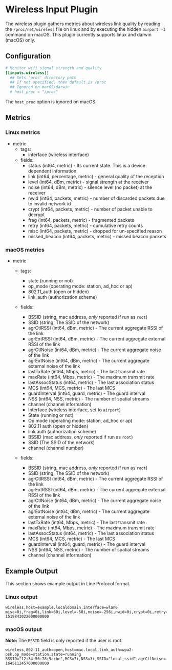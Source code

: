 # Wireless Input Plugin

The wireless plugin gathers metrics about wireless link quality by reading the `/proc/net/wireless` file on linux and by executing the hidden `airport -I` command on macOS. This plugin currently supports linux and darwin (macOS) only.

## Configuration

```toml
# Monitor wifi signal strength and quality
[[inputs.wireless]]
  ## Sets 'proc' directory path
  ## If not specified, then default is /proc
  ## Ignored on macOS/darwin
  # host_proc = "/proc"
```

The `host_proc` option is ignored on macOS.

## Metrics

### Linux metrics

- metric
  - tags:
    - interface (wireless interface)
  - fields:
    - status (int64, metric) - Its current state. This is a device dependent information
    - link (int64, percentage, metric) - general quality of the reception
    - level (int64, dBm, metric) - signal strength at the receiver
    - noise (int64, dBm, metric) - silence level (no packet) at the receiver
    - nwid (int64, packets, metric) - number of discarded packets due to invalid network id
    - crypt (int64, packets, metric) - number of packet unable to decrypt
    - frag (int64, packets, metric) - fragmented packets
    - retry (int64, packets, metric) - cumulative retry counts
    - misc (int64, packets, metric) - dropped for un-specified reason
    - missed_beacon (int64, packets, metric) - missed beacon packets


### macOS metrics

- metric
  - tags:
    - state (running or not)
    - op_mode (operating mode: station, ad_hoc or ap)
    - 802.11_auth (open or hidden)
    - link_auth (authorization scheme)

  - fields:
    - BSSID (string, mac address, _only_ reported if run as `root`)
    - SSID (string, The SSID of the network)
    - agrCtlRSSI (int64, dBm, metric) - The current aggregate RSSI of the link
    - agrExtRSSI (int64, dBm, metric) - The current aggregate external RSSI of the link
    - agrCtlNoise (int64, dBm, metric) - The current aggregate noise of the link
    - agrExtNoise (int64, dBm, metric) - The current aggregate external noise of the link
    - lastTxRate (int64, Mbps, metric) - The last transmit rate
    - maxRate (int64, Mbps, metric) - The maximum transmit rate
    - lastAssocStatus (int64, metric) - The last association status
    - MCS (int64, MCS, metric) - The last MCS
    - guardInterval (int64, guard, metric) - The guard interval
    - NSS (int64, NSS, metric) - The number of spatial streams
    - channel (channel information)
    - Interface (wireless interface, set to `airport`)
    - State (running or not)
    - Op mode (operating mode: station, ad_hoc or ap)
    - 802.11 auth (open or hidden)
    - link auth (authorization scheme)
    - BSSID (mac address, _only_ reported if run as `root`)
    - SSID (The SSID of the network)
    - channel (channel number)
  - fields:
    - BSSID (string, mac address, _only_ reported if run as `root`)
    - SSID (string, The SSID of the network)
    - agrCtlRSSI (int64, dBm, metric) - The current aggregate RSSI of the link
    - agrExtRSSI (int64, dBm, metric) - The current aggregate external RSSI of the link
    - agrCtlNoise (int64, dBm, metric) - The current aggregate noise of the link
    - agrExtNoise (int64, dBm, metric) - The current aggregate external noise of the link
    - lastTxRate (int64, Mbps, metric) - The last transmit rate
    - maxRate (int64, Mbps, metric) - The maximum transmit rate
    - lastAssocStatus (int64, metric) - The last association status
    - MCS (int64, MCS, metric) - The last MCS
    - guardInterval (int64, guard, metric) - The guard interval
    - NSS (int64, NSS, metric) - The number of spatial streams
    - channel (channel information)
## Example Output

This section shows example output in Line Protocol format.

### Linux output

```text
wireless,host=example.localdomain,interface=wlan0 misc=0i,frag=0i,link=60i,level=-50i,noise=-256i,nwid=0i,crypt=0i,retry=1525i,missed_beacon=0i,status=0i 1519843022000000000
```

### macOS output

**Note:** The `BSSID` field is only reported if the user is root.

```text
wireless,802.11_auth=open,host=mac.local,link_auth=wpa2-psk,op_mode=station,state=running BSSID="12:34:56:78:9a:bc",MCS=7i,NSS=3i,SSID="local_ssid",agrCtlNoise=-88i,agrCtlRSSI=-44i,agrExtNoise=0i,agrExtRSSI=0i,channel="153,80",guardInterval=800i,lastAssocStatus=0i,lastTxRate=975i,maxRate=217i 1645112457000000000
```
